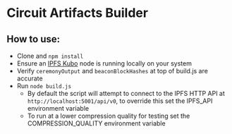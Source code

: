 # Circuit Artifacts Builder

## How to use:
- Clone and `npm install`
- Ensure an [IPFS Kubo](https://github.com/ipfs/kubo) node is running locally on your system
- Verify `ceremonyOutput` and `beaconBlockHashes` at top of build.js are accurate
- Run `node build.js`
  - By default the script will attempt to connect to the IPFS HTTP API at `http://localhost:5001/api/v0`, to override this set the IPFS_API environment variable
  - To run at a lower compression quality for testing set the COMPRESSION_QUALITY environment variable
